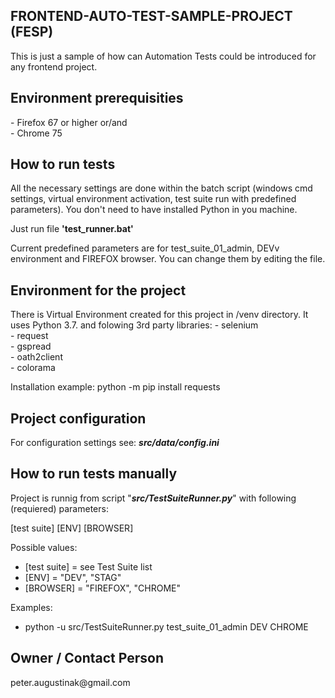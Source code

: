 <h2>FRONTEND-AUTO-TEST-SAMPLE-PROJECT (FESP)</h2>
<p>This is just a sample of how can Automation Tests could be introduced for any frontend project.</p>

<h2>Environment prerequisities</h2>
- Firefox 67 or higher or/and<br/>
- Chrome 75

<h2>How to run tests</h2>
<p>All the necessary settings are done within the batch script (windows cmd settings, virtual environment activation,
test suite run with predefined parameters). You don't need to have installed Python in you machine.</p>

<p>Just run file <b>'test_runner.bat'</b></p>

<p>Current predefined parameters are for test_suite_01_admin, DEVv environment and FIREFOX browser.
You can change them by editing the file.</p> 

<h2>Environment for the project</h2>
There is Virtual Environment created for this project in /venv directory. It uses Python 3.7. 
and folowing 3rd party libraries:
- selenium<br/>
- request<br/>
- gspread<br/>
- oath2client<br/>
- colorama

Installation example:
python -m pip install requests

<h2>Project configuration</h2>
For configuration settings see:
<b><i>src/data/config.ini</i></b>

<h2>How to run tests manually</h2>
Project is runnig from script "<b><i>src/TestSuiteRunner.py</i></b>" with following (requiered) parameters:

[test suite] [ENV] [BROWSER]

Possible values:
- [test suite] = see Test Suite list
- [ENV] = "DEV", "STAG"
- [BROWSER] = "FIREFOX", "CHROME"

Examples:
- python -u src/TestSuiteRunner.py test_suite_01_admin DEV CHROME

<h2>Owner / Contact Person</h2>
peter.augustinak@gmail.com
